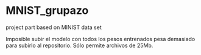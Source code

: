 # MNIST_grupazo
project part based on MINIST data set

Imposible subir el modelo con todos los pesos entrenados pesa demasiado para subirlo al repositorio. Sólo permite archivos de 25Mb.
